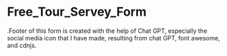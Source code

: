 # Free_Tour_Servey_Form
.Footer of this form is created with the help of Chat GPT, especially the social media icon that I have made, resulting from chat GPT, font awesome, and cdnjs.
 
